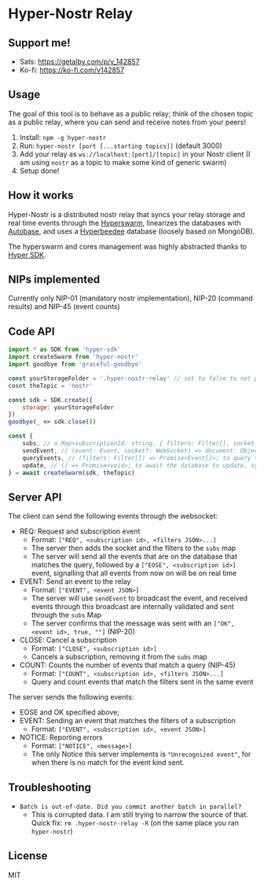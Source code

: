# Hyper-Nostr Relay
## Support me!
- Sats: https://getalby.com/p/v_142857
- Ko-fi: https://ko-fi.com/v142857
## Usage
The goal of this tool is to behave as a public relay; think of the chosen topic as a public relay, where you can send and receive notes from your peers!
1. Install: `npm -g hyper-nostr`
2. Run: `hyper-nostr [port [...starting topics]]` (default 3000)
3. Add your relay as `ws://localhost:[port]/[topic]` in your Nostr client (I am using `nostr` as a topic to make some kind of generic swarm)
4. Setup done!
## How it works
Hyper-Nostr is a distributed nostr relay that syncs your relay storage and real time events through the [Hyperswarm](https://github.com/holepunchto/hyperswarm), linearizes the databases with [Autobase](https://github.com/holepunchto/autobase), and uses a [Hyperbeedee](https://github.com/Telios-org/hyperdeebee) database (loosely based on MongoDB).

The hyperswarm and cores management was highly abstracted thanks to [Hyper SDK](https://github.com/rangermauve/hyper-sdk).
## NIPs implemented
Currently only NIP-01 (mandatory nostr implementation), NIP-20 (command results) and NIP-45 (event counts)

## Code API
```js
import * as SDK from 'hyper-sdk'
import createSwarm from 'hyper-nostr'
import goodbye from 'graceful-goodbye'

const yourStorageFolder = '.hyper-nostr-relay' // set to false to not persist
cosnt theTopic = 'nostr'

const sdk = SDK.create({
    storage: yourStorageFolder
})
goodbye(_ => sdk.close())

const { 
    subs, // a Map<subscriptionId: string, { filters: Filter[], socket: WebSocket }> object
    sendEvent, // (event: Event, socket?: WebSocket) => document: Object | Error; to send an Nostr Event to the peers and the local database. Optionally pass in the socket of the sender to filter them out in the broadcast
    queryEvents, // (filters: Filter[]) => Promise<Event[]>; to query the database for the events that match the list of filters 
    update, // () => Promise<void>; to await the database to update, syncing with the connected peers
} = await createSwarm(sdk, theTopic)
```
## Server API
The client can send the following events through the websocket:
- REQ: Request and subscription event
    - Format: `["REQ", <subscription id>, <filters JSON>...]`
    - The server then adds the socket and the filters to the `subs` map
    - The server will send all the events that are on the database that matches the query, followed by a `["EOSE", <subscription id>]` event, signalling that all events from now on will be on real time
- EVENT: Send an event to the relay
    - Format: `["EVENT", <event JSON>]`
    - The server will use `sendEvent` to broadcast the event, and received events through this broadcast are internally validated and sent through the `subs` Map
    - The server confirms that the message was sent with an `["OK", <event id>, true, ""]` (NIP-20)
- CLOSE: Cancel a subscription
    - Format: `["CLOSE", <subscription id>]`
    - Cancels a subscription, removing it from the `subs` map
- COUNT: Counts the number of events that match a query (NIP-45)
    - Format: `["COUNT", <subscription id>, <filters JSON>...]`
    - Query and count events that match the filters sent in the same event

The server sends the following events:
- EOSE and OK specified above;
- EVENT: Sending an event that matches the filters of a subscription
    - Format: `["EVENT", <subscription id>, <event JSON>]`
- NOTICE: Reporting errors
    - Format: `["NOTICE", <message>]`
    - The only Notice this server implements is `"Unrecognized event"`, for when there is no match for the event kind sent.
## Troubleshooting
- `Batch is out-of-date. Did you commit another batch in parallel?`
    - This is corrupted data. I am still trying to narrow the source of that. Quick fix: `rm .hyper-nostr-relay -R` (on the same place you ran `hyper-nostr`)
## License
MIT